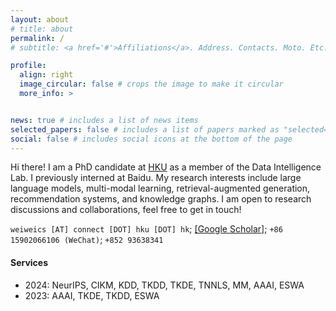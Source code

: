 ```yaml
---
layout: about
# title: about
permalink: /
# subtitle: <a href='#'>Affiliations</a>. Address. Contacts. Moto. Etc.

profile:
  align: right
  image_circular: false # crops the image to make it circular
  more_info: >


news: true # includes a list of news items
selected_papers: false # includes a list of papers marked as "selected={true}"
social: false # includes social icons at the bottom of the page
---
```


Hi there!  I am a PhD candidate at [HKU](https://hku.hk/) as a member of the Data Intelligence Lab. I previously interned at Baidu. My research interests include large language models, multi-modal learning, retrieval-augmented generation, recommendation systems, and knowledge graphs. I am open to research discussions and collaborations, feel free to get in touch!

`weiweics [AT] connect [DOT] hku [DOT] hk`;   [[Google Scholar]](https://scholar.google.com/citations?user=VE5F0GIAAAAJ&hl=zh-CN); `+86 15902066106 (WeChat)`; `+852 93638341`




#### Services
* 2024: NeurIPS, CIKM, KDD, TKDD, TKDE, TNNLS, MM, AAAI, ESWA
* 2023: AAAI, TKDE, TKDD, ESWA
